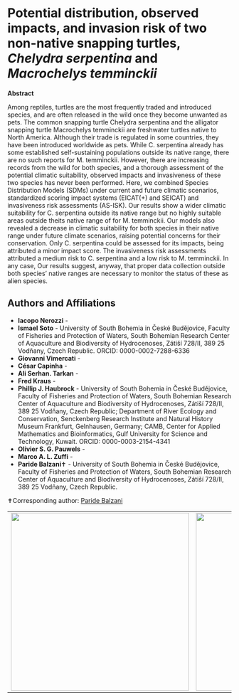 # Potential distribution, observed impacts, and invasion risk of two non-native snapping turtles, *Chelydra serpentina* and *Macrochelys temminckii*

**Abstract** 	 	

Among reptiles, turtles are the most frequently traded and introduced species, and are often released in the wild once they become unwanted as pets. The common snapping turtle Chelydra serpentina and the alligator snapping turtle Macrochelys temminckii are freshwater turtles native to North America. Although their trade is regulated in some countries, they have been introduced worldwide as pets. While C. serpentina already has some established self-sustaining populations outside its native range, there are no such reports for M. temminckii. However, there are increasing records from the wild for both species, and a thorough assessment of the potential climatic suitability, observed impacts and invasiveness of these two species has never been performed. Here, we combined Species Distribution Models (SDMs) under current and future climatic scenarios, standardized scoring impact systems (EICAT(+) and SEICAT) and invasiveness risk assessments (AS-ISK). Our results show a wider climatic suitability for C. serpentina outside its native range but no highly suitable areas outside theits native range of for M. temminckii. Our models also revealed a decrease in climatic suitability for both species in their native range under future climate scenarios, raising potential concerns for their conservation. Only C. serpentina could be assessed for its impacts, being attributed a minor impact score. The invasiveness risk assessments attributed a medium risk to C. serpentina and a low risk to M. temminckii. In any case, Our results suggest, anyway, that proper data collection outside both species’ native ranges are necessary to monitor the status of these as alien species.

## Authors and Affiliations

- **Iacopo Nerozzi** - 
- **Ismael Soto** - University of South Bohemia in České Budějovice, Faculty of Fisheries and Protection of Waters, South Bohemian Research Center of Aquaculture and Biodiversity of Hydrocenoses, Zátiší 728/II, 389 25 Vodňany, Czech Republic. ORCID: 0000-0002-7288-6336
- **Giovanni Vimercati** - 
- **César Capinha** - 
- **Ali Serhan. Tarkan** - 
- **Fred Kraus** - 
- **Phillip J. Haubrock** - University of South Bohemia in České Budějovice, Faculty of Fisheries and Protection of Waters, South Bohemian Research Center of Aquaculture and Biodiversity of Hydrocenoses, Zátiší 728/II, 389 25 Vodňany, Czech Republic; Department of River Ecology and Conservation, Senckenberg Research Institute and Natural History Museum Frankfurt, Gelnhausen, Germany; CAMB, Center for Applied Mathematics and Bioinformatics, Gulf University for Science and Technology, Kuwait. ORCID: 0000-0003-2154-4341
- **Olivier S. G. Pauwels** - 
- **Marco A. L. Zuffi** - 
- **Paride Balzani**✝ - University of South Bohemia in České Budějovice, Faculty of Fisheries and Protection of Waters, South Bohemian Research Center of Aquaculture and Biodiversity of Hydrocenoses, Zátiší 728/II, 389 25 Vodňany, Czech Republic.

✝Corresponding author: [Paride Balzani](mailto:paride.balzani@unifi.it)

<table>
  <tr>
    <td>
      <img src="plots/fig1.jpeg" width="400">
    </td>
    <td>
      <img src="plots/fig2.jpeg" width="400">
    </td>
  </tr>
</table>

